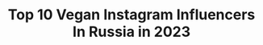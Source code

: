 ---
title: Top 10 Vegan Instagram Influencers In Russia in 2023
description: >-
  Find top vegan Instagram influencers in Russia in 2023. Most popular hashtags: #yacht #sochifornia #dreadlocks.
platform: Instagram
hits: 95
text_top: Discover the most popular Instagram influencers on inBeat.
text_bottom: Our database has 95 Instagram influencers like this in Russia for you to pitch.
profiles:
  - username: "lanna_sun_shine"
    fullname: >-
      TLV🌐Sochi   S☀️lar life
    bio: >-
      Знаю короткую дорогу к счастью💫 @top_photographers_sochi 📸 @prime_peoples_group 🇮🇱🇷🇺 ☀️Женские флюиды 🌱vegan 🧘‍♀️йога/гвозди
    location: "Russia"
    followers: 14854
    engagement: 1060
    commentsToLikes: 0.069147
    id: ck0w4hp7symfg0i19h3850379
    verified: false
    hashtags: "#sochifornia, #yacht, #crimea, #sochi"
  - username: "linda_nigmatulina"
    fullname: >-
      Линда Нигматулина
    bio: >-
      NiLiTA "RaznaЯ" Actress. Singer. Vegan 🌱🌈 Негатив/реклама в БАНю. Напишите мне трек в стиле trap 🎧
    location: "Russia"
    followers: 29840
    engagement: 204
    commentsToLikes: 0.159777
    id: ck6tjt7qr3dhv0j7141pcz6p5
    verified: false
    hashtags: "#blithecosmetic, #blithe, #notabitch, #lindan"
  - username: "sergey_mavrin"
    fullname: >-
      Сергей Маврин
    bio: >-
      Сергей Маврин с 1963 по настоящее время😉 🌏 Change your future 🌿 Go vegan 🌍 🍷 I am port vegan 🍷
    location: "Russia"
    followers: 11416
    engagement: 1140
    commentsToLikes: 0.016762
    id: ck5pz5r9szcsu0i11pvbcdbxc
    verified: false
    hashtags: "#fullmoon, #xx, #live, #fender"
  - username: "nastyasmerteva"
    fullname: >-
      Nastya Smerteva🇺🇸
    bio: >-
      Russian girl in LA🌴 • Vegan | Dreads | Tattoo | Sneakers • Cooperation DM | email nastyasmertevaa@gmail.com • Обои для вашего телефона здесь⤵️
    location: "Russia"
    followers: 15085
    engagement: 716
    commentsToLikes: 0.020768
    id: ck15qlgkn3ewb0i19vocv76av
    verified: false
    hashtags: "#dreads, #dreadlock, #dreadslife, #dreadshare"
  - username: "dara.avramenko"
    fullname: >-
      🔝Model ✈️Traveler💡SMM
    bio: >-
      ⭐️Здесь красиво без украшений 💃🏻Жизнь, как она есть 😎 🤩 На волне позитива always 💓 🥑Vegan/Healthy lifestyle 👇🏻My YouTube
    location: "Russia"
    followers: 29289
    engagement: 221
    commentsToLikes: 0.029153
    id: ckapcg1xn3nte0i78zhj7akkl
    verified: false
    hashtags: "#sport, #video, #blogger, #model"
  - username: "ourcozyuniverse"
    fullname: >-
      You & Me
    bio: >-
      Vasya 🖇Tanya husband + wife = ♡ just us and our little two marriage | family | vegan 🌿 based in the city where 360 ​​days a year is overcast
    location: "Russia"
    followers: 55532
    engagement: 221
    commentsToLikes: 0.017413
    id: ck55jyasoy1se0i116htjo8ub
    verified: false
    hashtags: ""
  - username: "ju_pakhomova"
    fullname: >-
      Блондинка с мозгами 💫
    bio: >-
      🥑Vegan 👉🏼 #ju_vegan 🥦Без алкоголя и мяса по жизни 🐄Против жестокости и насилия над животными 🐈Уживаюсь с двумя кошками и 🐇 👇🏾Партнёр @vioneofficial💧
    location: "Russia"
    followers: 39728
    engagement: 172
    commentsToLikes: 0.027390
    id: ck5q9v4qod5hm0i11ig6ogf69
    verified: false
    hashtags: "#ju"
  - username: "sofimarkina"
    fullname: >-
      ♡ София Маркина ☽
    bio: >-
      Actress•Model🌿Vegan🌿Ambassador @blizhe Показываю путь к обретению своего Я и гармонии в жизни! Помогаю людям услышать себя ॐ 📮 Sofimarkina33@mail.ru
    location: "Russia"
    followers: 19666
    engagement: 138
    commentsToLikes: 0.020805
    id: ck5cdcwfxiybe0i11rt3jenz8
    verified: false
    hashtags: ""
  - username: "othersideaz"
    fullname: >-
      othersideaz🦋 Daria León
    bio: >-
      Moscow📍 запись на декабрь открыта commercial & analog film || creator ⠀ human = vegan 🏳️‍🌈-friendly
    location: "Russia"
    followers: 5938
    engagement: 471
    commentsToLikes: 0.022364
    id: ck0vx2o58wufx0i19pzc2g1lf
    verified: false
    hashtags: "#35mm"
  - username: "weel_music"
    fullname: >-
      𝗪𝗲𝗲𝗟
    bio: >-
      Vegan 🌱 Composer✍🏼 ⠀ «ПЕСНЯ ГОДА 18»🏅 ⠀ Сотрудничество и реклама в direct ⠀ Booking +7(917)-254-19-09 (Владимир) ⠀ #weelmusic Трек “КОБРА» 🐍
    location: "Russia"
    followers: 43587
    engagement: 337
    commentsToLikes: 0.071912
    id: ck15s77wkbkoc0i1922a3w7k4
    verified: true
    hashtags: "#2020, #cover, #weel, #birthday"
---